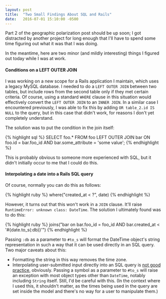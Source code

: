 ```yaml
---
layout: post
title:  "Two Small Findings About SQL and Rails"
date:   2016-07-01 15:10:00 -0500
---
```

Part 2 of the geographic polarization post should be up soon; I got distracted
by another project for long enough that I'll have to spend some time figuring
out what it was that I was doing.

In the meantime, here are two minor (and mildly interesting) things I figured
out today while I was at work.

#### Conditions on a LEFT OUTER JOIN

I was working on a new scope for a Rails application I maintain, which uses a
legacy MySQL database. I needed to do a `LEFT OUTER JOIN` between two tables,
but include rows from the second table only if they met certain criteria. Of
course, using a standard `WHERE` clause in this situation would effectively
convert the `LEFT OUTER JOIN` to an `INNER JOIN`. In a similar case I
encountered previously, I was able to fix this by adding `OR table_2.id IS NULL`
to the query, but in this case that didn't work, for reasons I don't yet
completely understand.

The solution was to put the condition in the join itself:

{% highlight sql %}
SELECT
  foo.*
FROM foo
LEFT OUTER JOIN bar
  ON foo.id = bar.foo_id
  AND bar.some_attribute = 'some value';
{% endhighlight %}

This is probably obvious to someone more experienced with SQL, but it didn't
initially occur to me that I could do this.

#### Interpolating a date into a Rails SQL query

Of course, normally you can do this as follows:

{% highlight ruby %}
where("created_at < ?", date)
{% endhighlight %}

However, it turns out that this won't work in a `JOIN` clause. It'll raise
`RuntimeError: unknown class: DateTime`. The solution I ultimately found was to
do this:

{% highlight ruby %}
joins("bar on bar.foo_id = foo_id AND bar.created_at < '#{date.to_s(:db)}'")
{% endhighlight %}

Passing `:db` as a parameter to `#to_s` will format the DateTime object's string
representation in such a way that it can be used directly in an SQL query. Two
major caveats about this:

* Formatting the string in this way removes the time zone.
* Interpolating user-submitted input directly into an SQL query is [not good practice](http://rails-sqli.org/),
obviously. Passing a symbol as a parameter to `#to_s` will raise an exception
with most object types other than `DateTime`, notably including `String` itself.
Still, I'd be careful with this. (In the context where I used this, it shouldn't
matter, as the times being used in the query are set inside the model and
there's no way for a user to manipulate them.)

